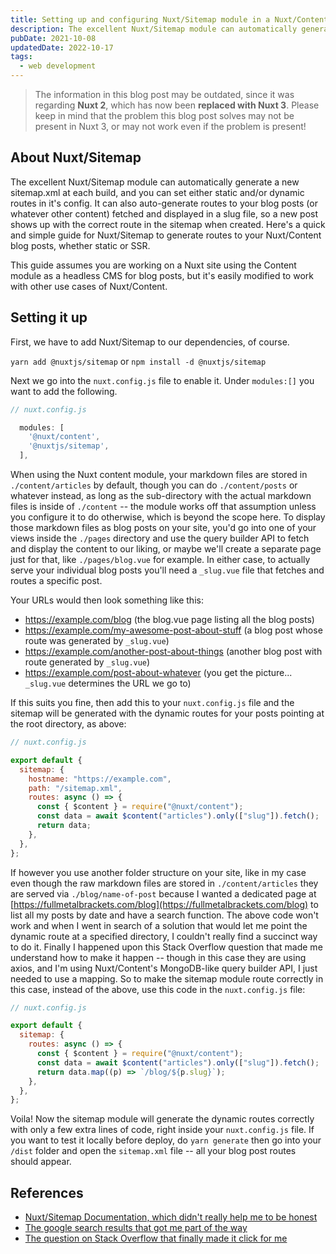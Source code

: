 ```yaml
---
title: Setting up and configuring Nuxt/Sitemap module in a Nuxt/Content blog
description: The excellent Nuxt/Sitemap module can automatically generate a new sitemap.xml at each build, and you can set either static and/or dynamic routes in it's config. It can also auto-generate routes to your blog posts (or whatever other content) fetched and displayed in a slug file, so a new post shows up with the correct route in the sitemap when created. Here's a quick and simple guide for Nuxt/Sitemap to generate routes to your Nuxt/Content blog posts, whether static or SSR.
pubDate: 2021-10-08
updatedDate: 2022-10-17
tags:
  - web development
---
```


> The information in this blog post may be outdated, since it was regarding **Nuxt 2**, which has now been **replaced with Nuxt 3**. Please keep in mind that the problem this blog post solves may not be present in Nuxt 3, or may not work even if the problem is present!

## About Nuxt/Sitemap

The excellent Nuxt/Sitemap module can automatically generate a new sitemap.xml at each build, and you can set either static and/or dynamic routes in it's config. It can also auto-generate routes to your blog posts (or whatever other content) fetched and displayed in a slug file, so a new post shows up with the correct route in the sitemap when created. Here's a quick and simple guide for Nuxt/Sitemap to generate routes to your Nuxt/Content blog posts, whether static or SSR.

This guide assumes you are working on a Nuxt site using the Content module as a headless CMS for blog posts, but it's easily modified to work with other use cases of Nuxt/Content.

## Setting it up

First, we have to add Nuxt/Sitemap to our dependencies, of course.

`yarn add @nuxtjs/sitemap` or `npm install -d @nuxtjs/sitemap`

Next we go into the `nuxt.config.js` file to enable it. Under `modules:[]` you want to add the following.

```js
// nuxt.config.js

  modules: [
    '@nuxt/content',
    '@nuxtjs/sitemap',
  ],
```

When using the Nuxt content module, your markdown files are stored in `./content/articles` by default, though you can do `./content/posts` or whatever instead, as long as the sub-directory with the actual markdown files is inside of `./content` -- the module works off that assumption unless you configure it to do otherwise, which is beyond the scope here. To display those markdown files as blog posts on your site, you'd go into one of your views inside the `./pages` directory and use the query builder API to fetch and display the content to our liking, or maybe we'll create a separate page just for that, like `./pages/blog.vue` for example. In either case, to actually serve your individual blog posts you'll need a `_slug.vue` file that fetches and routes a specific post.

Your URLs would then look something like this:

- https://example.com/blog (the blog.vue page listing all the blog posts)
- https://example.com/my-awesome-post-about-stuff (a blog post whose route was generated by `_slug.vue`)
- https://example.com/another-post-about-things (another blog post with route generated by `_slug.vue`)
- https://example.com/post-about-whatever (you get the picture... `_slug.vue` determines the URL we go to)

If this suits you fine, then add this to your `nuxt.config.js` file and the sitemap will be generated with the dynamic routes for your posts pointing at the root directory, as above:

```js
// nuxt.config.js

export default {
  sitemap: {
    hostname: "https://example.com",
    path: "/sitemap.xml",
    routes: async () => {
      const { $content } = require("@nuxt/content");
      const data = await $content("articles").only(["slug"]).fetch();
      return data;
    },
  },
};
```

If however you use another folder structure on your site, like in my case even though the raw markdown files are stored in `./content/articles` they are served via `./blog/name-of-post` because I wanted a dedicated page at [https://fullmetalbrackets.com/blog](https://fullmetalbrackets.com/blog) to list all my posts by date and have a search function. The above code won't work and when I went in search of a solution that would let me point the dynamic route at a specified directory, I couldn't really find a succinct way to do it. Finally I happened upon this Stack Overflow question that made me understand how to make it happen -- though in this case they are using axios, and I'm using Nuxt/Content's MongoDB-like query builder API, I just needed to use a mapping. So to make the sitemap module route correctly in this case, instead of the above, use this code in the `nuxt.config.js` file:

```js
// nuxt.config.js

export default {
  sitemap: {
    routes: async () => {
      const { $content } = require("@nuxt/content");
      const data = await $content("articles").only(["slug"]).fetch();
      return data.map((p) => `/blog/${p.slug}`);
    },
  },
};
```

Voila! Now the sitemap module will generate the dynamic routes correctly with only a few extra lines of code, right inside your `nuxt.config.js` file. If you want to test it locally before deploy, do `yarn generate` then go into your `/dist` folder and open the `sitemap.xml` file -- all your blog post routes should appear.

## References

- <a href="https://content.nuxtjs.org/integrations/#nuxtjssitemap" target="_blank">Nuxt/Sitemap Documentation, which didn't really help me to be honest</a>
- <a href="https://www.google.com/search?q=nuxt+sitemap+nuxt+content&oq=nuxt+sitemap+nuxt+content" target="_blank">The google search results that got me part of the way</a>
- <a href="https://stackoverflow.com/questions/68114979/dynamically-generate-sitemap-using-nuxtjs-sitemap" target="_blank">The question on Stack Overflow that finally made it click for me</a>
